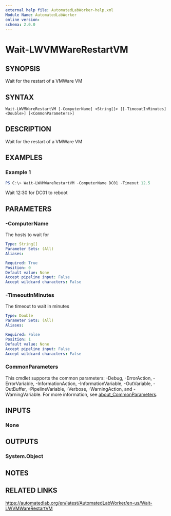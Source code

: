 ```yaml
---
external help file: AutomatedLabWorker-help.xml
Module Name: AutomatedLabWorker
online version:
schema: 2.0.0
---
```


# Wait-LWVMWareRestartVM

## SYNOPSIS
Wait for the restart of a VMWare VM

## SYNTAX

```
Wait-LWVMWareRestartVM [-ComputerName] <String[]> [[-TimeoutInMinutes] <Double>] [<CommonParameters>]
```

## DESCRIPTION
Wait for the restart of a VMWare VM

## EXAMPLES

### Example 1
```powershell
PS C:\> Wait-LWVMWareRestartVM -ComputerName DC01 -Timeout 12.5
```

Wait 12:30 for DC01 to reboot

## PARAMETERS

### -ComputerName
The hosts to wait for

```yaml
Type: String[]
Parameter Sets: (All)
Aliases:

Required: True
Position: 0
Default value: None
Accept pipeline input: False
Accept wildcard characters: False
```

### -TimeoutInMinutes
The timeout to wait in minutes

```yaml
Type: Double
Parameter Sets: (All)
Aliases:

Required: False
Position: 1
Default value: None
Accept pipeline input: False
Accept wildcard characters: False
```

### CommonParameters
This cmdlet supports the common parameters: -Debug, -ErrorAction, -ErrorVariable, -InformationAction, -InformationVariable, -OutVariable, -OutBuffer, -PipelineVariable, -Verbose, -WarningAction, and -WarningVariable. For more information, see [about_CommonParameters](http://go.microsoft.com/fwlink/?LinkID=113216).

## INPUTS

### None
## OUTPUTS

### System.Object
## NOTES

## RELATED LINKS
https://automatedlab.org/en/latest/AutomatedLabWorker/en-us/Wait-LWVMWareRestartVM
